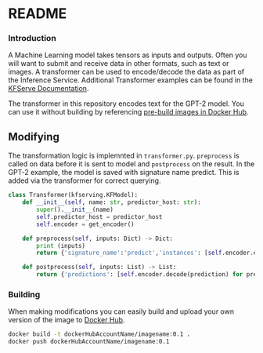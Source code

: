 # README

### Introduction

A Machine Learning model takes tensors as inputs and outputs. Often you will want to submit and receive data in other formats, such as text or images. A transformer can be used to encode/decode the data as part of the Inference Service. Additional Transformer examples can be found in the [KFServe Documentation](https://github.com/kubeflow/kfserving/tree/master/docs/samples/transformer/image_transformer).

The transformer in this repository encodes text for the GPT-2 model. You can use it without building by referencing [pre-build images in Docker Hub](https://hub.docker.com/repository/docker/coreweave/gpt-transformer).

## Modifying

The transformation logic is implemnted in `transformer.py`. `preprocess` is called on data before it is sent to model and `postprocess` on the result. In the GPT-2 example, the model is saved with signature name predict. This is added via the transformer for correct querying.

```python
class Transformer(kfserving.KFModel):
    def __init__(self, name: str, predictor_host: str):
        super().__init__(name)
        self.predictor_host = predictor_host
        self.encoder = get_encoder()

    def preprocess(self, inputs: Dict) -> Dict:
        print (inputs)
        return {'signature_name':'predict','instances': [self.encoder.encode(instance) for instance in inputs['instances']]}

    def postprocess(self, inputs: List) -> List:
        return {'predictions': [self.encoder.decode(prediction) for prediction in inputs['predictions']]}
```

### Building

When making modifications you can easily build and upload your own version of the image to [Docker Hub](http://hub.docker.com).

```bash
docker build -t dockerHubAccountName/imagename:0.1 .
docker push dockerHubAccountName/imagename:0.1
```

